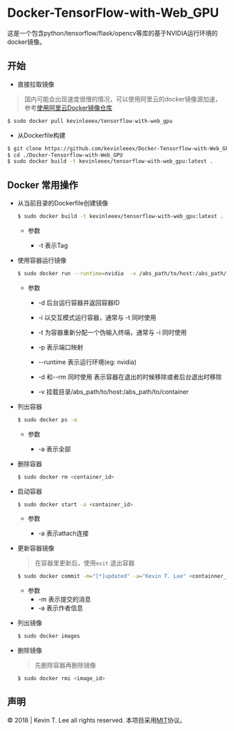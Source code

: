 # Docker-TensorFlow-with-Web_GPU

这是一个包含python/tensorflow/flask/opencv等库的基于NVIDIA运行环境的docker镜像。



## 开始

- 直接拉取镜像

> 国内可能会出现速度很慢的情况，可以使用阿里云的docker镜像源加速，参考[使用阿里云Docker镜像仓库](https://yq.aliyun.com/ziliao/283741)

```bash
$ sudo docker pull kevinleeex/tensorflow-with-web_gpu
```



- 从Dockerfile构建

```bash
$ git clone https://github.com/kevinleeex/Docker-Tensorflow-with-Web_GPU.git
$ cd ./Docker-Tensorflow-with-Web_GPU
$ sudo docker build -t kevinleeex/tensorflow-with-web_gpu:latest .
```



## Docker 常用操作

- 从当前目录的Dockerfile创建镜像

  ```bash
  $ sudo docker build -t kevinleeex/tensorflow-with-web_gpu:latest .
  ```

  - 参数

    - -t 表示Tag

- 使用容器运行镜像

  ```bash
  $ sudo docker run --runtime=nvidia  -v /abs_path/to/host:/abs_path/to/container -it -p 5000:5000 kevinleeex/tensorflow-with-web_gpu /bin/bash
  ```

  - 参数
    - -d 后台运行容器并返回容器ID

    - -i 以交互模式运行容器，通常与 -t 同时使用 

    - -t 为容器重新分配一个伪输入终端，通常与 -i 同时使用

    - -p 表示端口映射

    - --runtime 表示运行环境(eg: nvidia)

    - -d 和--rm 同时使用 表示容器在退出的时候移除或者后台退出时移除

    - -v 挂载目录/abs_path/to/host:/abs_path/to/container



- 列出容器

  ```bash
  $ sudo docker ps -a
  ```

  - 参数

    - -a 表示全部



- 删除容器

  ```bash
  $ sudo docker rm <container_id>
  ```

- 启动容器

  ```bash
  $ sudo docker start -a <container_id>
  ```

  - 参数

    - -a 表示attach连接



- 更新容器镜像

  > 在容器里更新后，使用```exit``` 退出容器

  ```bash
  $ sudo docker commit -m="[*]updated" -a="Kevin T. Lee" <containner_id> kevinleeex/tensorflow-with-web_gpu:v2
  ```

  - 参数
    - -m 表示提交的消息
    - -a 表示作者信息




- 列出镜像

   ```bash
   $ sudo docker images
   ```

- 删除镜像

   > 先删除容器再删除镜像

   ```bash
   $ sudo docker rmi <image_id>
   ```



## 声明

© 2018 | Kevin T. Lee all rights reserved. 本项目采用[MIT](./LICENSE)协议。